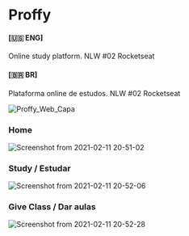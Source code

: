 # Proffy 

#### [🇺🇸 ENG]
Online study platform. NLW #02 Rocketseat

#### [🇧🇷 BR]
Plataforma online de estudos. NLW #02 Rocketseat

![Proffy_Web_Capa](https://user-images.githubusercontent.com/54003876/107502115-07bc6700-6b77-11eb-8e13-58c757a4ec94.png)

### Home
![Screenshot from 2021-02-11 20-51-02](https://user-images.githubusercontent.com/54003876/107714280-bf529580-6cab-11eb-919c-0fe859c3818d.png)

### Study / Estudar
![Screenshot from 2021-02-11 20-52-06](https://user-images.githubusercontent.com/54003876/107714372-edd07080-6cab-11eb-8805-b702b313cc6d.png)

### Give Class / Dar aulas
![Screenshot from 2021-02-11 20-52-28](https://user-images.githubusercontent.com/54003876/107714430-06d92180-6cac-11eb-8184-18edc25c379a.png)


